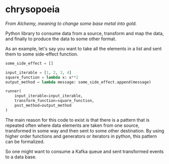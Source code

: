 # chrysopoeia

_From Alchemy, meaning to change some base metal into gold._

Python library to consume data from a source, transform and map the data, and finally to produce the data to some other format.

As an example, let's say you want to take all the elements in a list and sent them to some side-effect function.

```python
some_side_effect = []

input_iterable = [1, 2, 3, 4]
square_function = lambda x: x**2
output_method = lambda message: some_side_effect.append(message)

runner(
    input_iterable=input_iterable, 
    transform_function=square_function, 
    post_method=output_method
)
```

The main reason for this code to exist is that there is a pattern that is repeated often where data elements are taken from one source, transformed in some way and then sent to some other destination. By using higher order functions and generators or iterators in python, this pattern can be formalized.

So one might want to consume a Kafka queue and sent transformed events to a data base.